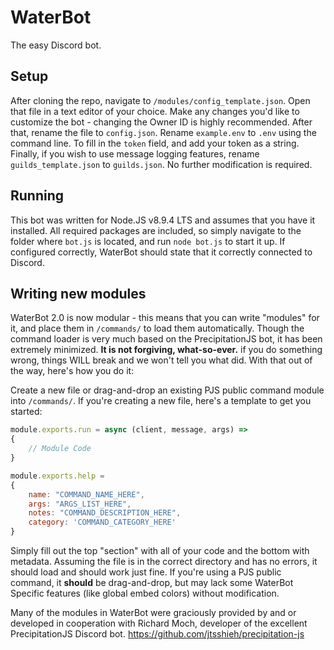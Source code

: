 # WaterBot
The easy Discord bot.

## Setup
After cloning the repo, navigate to ``/modules/config_template.json``. Open that file in a text editor of your choice. Make any changes you'd like to customize the bot - changing the Owner ID is highly recommended. After that, rename the file to ``config.json``. Rename ``example.env`` to ``.env`` using the command line. To fill in the ``token`` field, and add your token as a string. Finally, if you wish to use message logging features, rename ``guilds_template.json`` to ``guilds.json``. No further modification is required.

## Running
This bot was written for Node.JS v8.9.4 LTS and assumes that you have it installed. All required packages are included, so simply navigate to the folder where ``bot.js`` is located, and run ``node bot.js`` to start it up. If configured correctly, WaterBot should state that it correctly connected to Discord.

## Writing new modules
WaterBot 2.0 is now modular - this means that you can write "modules" for it, and place them in ``/commands/`` to load them automatically. Though the command loader is very much based on the PrecipitationJS bot, it has been extremely minimized. **It is not forgiving, what-so-ever.** if you do something wrong, things WILL break and we won't tell you what did. With that out of the way, here's how you do it: 

Create a new file or drag-and-drop an existing PJS public command module into ``/commands/``.
If you're creating a new file, here's a template to get you started:

```js
module.exports.run = async (client, message, args) =>
{
    // Module Code
}

module.exports.help =
{
	name: "COMMAND_NAME_HERE",
	args: "ARGS_LIST_HERE",
    notes: "COMMAND_DESCRIPTION_HERE",
    category: 'COMMAND_CATEGORY_HERE'
}
```

Simply fill out the top "section" with all of your code and the bottom with metadata. Assuming the file is in the correct directory and has no errors, it should load and should work just fine. If you're using a PJS public command, it **should** be drag-and-drop, but may lack some WaterBot Specific features (like global embed colors) without modification.

Many of the modules in WaterBot were graciously provided by and or developed in cooperation with Richard Moch, developer of the excellent PrecipitationJS Discord bot. https://github.com/jtsshieh/precipitation-js
